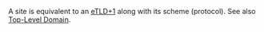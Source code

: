 A site is equivalent to an [eTLD+1](#etld) along with its scheme (protocol). See also [Top-Level Domain](#tld).
